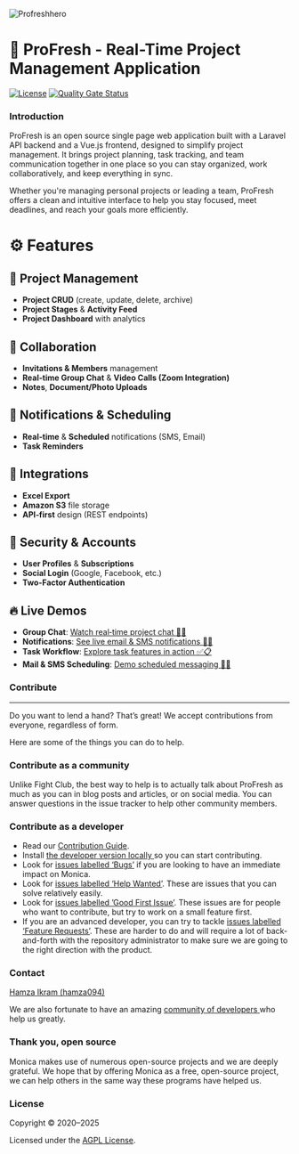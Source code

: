 ![Profreshhero](https://github.com/user-attachments/assets/cd84d035-76b3-437b-8d89-096f8bbb0d41)


# 🚀 ProFresh - Real-Time Project Management Application

[![License](https://img.shields.io/github/license/hamza094/ProFresh)](LICENSE) [![Quality Gate Status](https://sonarcloud.io/api/project_badges/measure?project=hamza094_ProFresh&metric=alert_status)](https://sonarcloud.io/summary/new_code?id=hamza094_ProFresh)


<h3> Introduction </h3>
ProFresh is an open source single page web application built with a Laravel API backend and a Vue.js frontend, designed to simplify project management. It brings project planning, task tracking, and team communication together in one place so you can stay organized, work collaboratively, and keep everything in sync.

Whether you're managing personal projects or leading a team, ProFresh offers a clean and intuitive interface to help you stay focused, meet deadlines, and reach your goals more efficiently.


# ⚙️ Features

## 📂 Project Management
- **Project CRUD** (create, update, delete, archive)  
- **Project Stages** & **Activity Feed**  
- **Project Dashboard** with analytics  

## 🤝 Collaboration
- **Invitations & Members** management  
- **Real‑time Group Chat** & **Video Calls (Zoom Integration)**  
- **Notes**, **Document/Photo Uploads**  

## 🔔 Notifications & Scheduling
- **Real‑time** & **Scheduled** notifications (SMS, Email)  
- **Task Reminders**  

## 🔗 Integrations
- **Excel Export**  
- **Amazon S3** file storage  
- **API‑first** design (REST endpoints)  

## 🔐 Security & Accounts
- **User Profiles** & **Subscriptions**  
- **Social Login** (Google, Facebook, etc.)  
- **Two‑Factor Authentication** 

## 🔥 Live Demos

- **Group Chat**: [Watch real‑time project chat 👥💬](https://twitter.com/h_ik04/status/1603334048213893121)  
- **Notifications**: [See live email & SMS notifications 📩🚀](https://twitter.com/h_ik04/status/1580147516191940608)  
- **Task Workflow**: [Explore task features in action ✅📋](https://twitter.com/h_ik04/status/1706709214130041070)  
- **Mail & SMS Scheduling**: [Demo scheduled messaging 📧📱](https://twitter.com/h_ik04/status/1552968426355732480)  


<h3>Contribute</h3>
    <hr>
<p>Do you want to lend a hand? That’s great! We accept contributions from everyone, regardless of form.<p>
<p>Here are some of the things you can do to help.</p>

<h3> Contribute as a community </h3>
<p>Unlike Fight Club, the best way to help is to actually talk about ProFresh as much as you can in blog posts and articles, or on social media.
You can answer questions in the issue tracker to help other community members.</p>

<h3> Contribute as a developer </h3>
<ul>
<li> Read our <a href="https://profresh.gitbook.io/profresh-docs/developers/contributing-guide">Contribution Guide</a>. </li>
<li> Install <a href="https://profresh.gitbook.io/profresh-docs/developers/setup-local-development">the developer version locally </a> so you can start contributing. </li>
<li> Look for <a href="https://github.com/hamza094/ProFresh/issues?q=state%3Aopen%20label%3Abug">issues labelled ‘Bugs’</a> if you are looking to have an immediate impact on Monica. </li>
<li> Look for <a href="https://github.com/hamza094/ProFresh/issues?q=state%3Aopen%20label%3A%22help%20wanted%22">issues labelled ‘Help Wanted’</a>. These are issues that you can solve relatively easily. </li>
<li> Look for <a href="https://github.com/hamza094/ProFresh/issues?q=state%3Aopen%20label%3A%22good%20first%20issue%22">issues labelled ’Good First Issue’</a>. These issues are for people who want to contribute, but try to work on a small feature first. </li>
<li> If you are an advanced developer, you can try to tackle <a href="https://github.com/hamza094/ProFresh/issues?q=state%3Aopen%20label%3A%22feature%20request%22">issues labelled ‘Feature Requests’</a>. These are harder to do and will require a lot of back-and-forth with the repository administrator to make sure we are going to the right direction with the product. </li>
</ul>

<h3> Contact </h3>

<a href="https://github.com/hamza094">Hamza Ikram (hamza094)</a>

<p>We are also fortunate to have an amazing <a href="https://github.com/hamza094/ProFresh/graphs/contributors">community of developers </a> who help us greatly.</p>

<h3> Thank you, open source </h3>
Monica makes use of numerous open-source projects and we are deeply grateful. We hope that by offering Monica as a free, open-source project, we can help others in the same way these programs have helped us.

<h3> License </h3>
Copyright © 2020–2025

Licensed under the <a href="https://github.com/hamza094/ProFresh/blob/master/LICENSE">AGPL License</a>.
